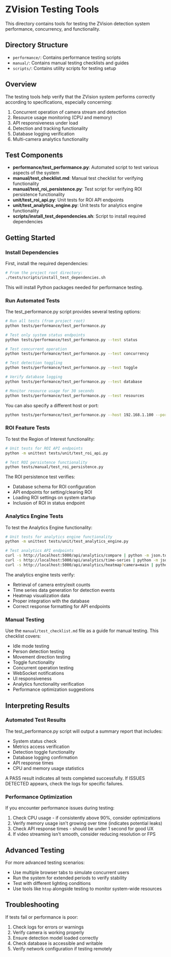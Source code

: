 # ZVision Testing Tools

This directory contains tools for testing the ZVision detection system performance, concurrency, and functionality.

## Directory Structure

- `performance/`: Contains performance testing scripts
- `manual/`: Contains manual testing checklists and guides
- `scripts/`: Contains utility scripts for testing setup

## Overview

The testing tools help verify that the ZVision system performs correctly according to specifications, especially concerning:

1. Concurrent operation of camera stream and detection
2. Resource usage monitoring (CPU and memory)
3. API responsiveness under load
4. Detection and tracking functionality
5. Database logging verification
6. Multi-camera analytics functionality

## Test Components

- **performance/test_performance.py**: Automated script to test various aspects of the system
- **manual/test_checklist.md**: Manual test checklist for verifying functionality
- **manual/test_roi_persistence.py**: Test script for verifying ROI persistence functionality
- **unit/test_roi_api.py**: Unit tests for ROI API endpoints
- **unit/test_analytics_engine.py**: Unit tests for analytics engine functionality
- **scripts/install_test_dependencies.sh**: Script to install required dependencies

## Getting Started

### Install Dependencies

First, install the required dependencies:

```bash
# From the project root directory:
./tests/scripts/install_test_dependencies.sh
```

This will install Python packages needed for performance testing.

### Run Automated Tests

The test_performance.py script provides several testing options:

```bash
# Run all tests (from project root)
python tests/performance/test_performance.py

# Test only system status endpoints
python tests/performance/test_performance.py --test status

# Test concurrent operation
python tests/performance/test_performance.py --test concurrency

# Test detection toggling
python tests/performance/test_performance.py --test toggle

# Verify database logging
python tests/performance/test_performance.py --test database

# Monitor resource usage for 30 seconds
python tests/performance/test_performance.py --test resources
```

You can also specify a different host or port:

```bash
python tests/performance/test_performance.py --host 192.168.1.100 --port 5000
```

### ROI Feature Tests

To test the Region of Interest functionality:

```bash
# Unit tests for ROI API endpoints
python -m unittest tests/unit/test_roi_api.py

# Test ROI persistence functionality
python tests/manual/test_roi_persistence.py
```

The ROI persistence test verifies:
- Database schema for ROI configuration
- API endpoints for setting/clearing ROI
- Loading ROI settings on system startup
- Inclusion of ROI in status endpoint

### Analytics Engine Tests

To test the Analytics Engine functionality:

```bash
# Unit tests for analytics engine functionality
python -m unittest tests/unit/test_analytics_engine.py

# Test analytics API endpoints
curl -s http://localhost:5000/api/analytics/compare | python -m json.tool
curl -s http://localhost:5000/api/analytics/time-series | python -m json.tool
curl -s http://localhost:5000/api/analytics/heatmap?camera=main | python -m json.tool
```

The analytics engine tests verify:
- Retrieval of camera entry/exit counts
- Time series data generation for detection events
- Heatmap visualization data
- Proper integration with the database
- Correct response formatting for API endpoints

### Manual Testing

Use the `manual/test_checklist.md` file as a guide for manual testing. This checklist covers:

- Idle mode testing
- Person detection testing
- Movement direction testing
- Toggle functionality
- Concurrent operation testing
- WebSocket notifications
- UI responsiveness
- Analytics functionality verification
- Performance optimization suggestions

## Interpreting Results

### Automated Test Results

The test_performance.py script will output a summary report that includes:

- System status check
- Metrics access verification
- Detection toggle functionality
- Database logging confirmation
- API response times
- CPU and memory usage statistics

A PASS result indicates all tests completed successfully. If ISSUES DETECTED appears, check the logs for specific failures.

### Performance Optimization

If you encounter performance issues during testing:

1. Check CPU usage - if consistently above 90%, consider optimizations
2. Verify memory usage isn't growing over time (indicates potential leaks)
3. Check API response times - should be under 1 second for good UX
4. If video streaming isn't smooth, consider reducing resolution or FPS

## Advanced Testing

For more advanced testing scenarios:

- Use multiple browser tabs to simulate concurrent users
- Run the system for extended periods to verify stability
- Test with different lighting conditions
- Use tools like `htop` alongside testing to monitor system-wide resources

## Troubleshooting

If tests fail or performance is poor:

1. Check logs for errors or warnings
2. Verify camera is working properly
3. Ensure detection model loaded correctly
4. Check database is accessible and writable
5. Verify network configuration if testing remotely 